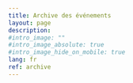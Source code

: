 ```yaml
---
title: Archive des événements
layout: page
description:
#intro_image: ""
#intro_image_absolute: true
#intro_image_hide_on_mobile: true
lang: fr
ref: archive
---
```


